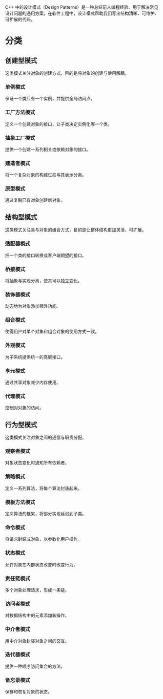 C++ 中的设计模式（Design Patterns）是一种总结前人编程经验、用于解决常见设计问题的通用方案。在软件工程中，设计模式帮助我们写出结构清晰、可维护、可扩展的代码。
# 分类
## 创建型模式
这类模式关注对象的创建方式，目的是将对象的创建与使用解耦。
### 单例模式
保证一个类只有一个实例，并提供全局访问点。
### 工厂方法模式
定义一个创建对象的接口，让子类决定实例化哪一个类。
### 抽象工厂模式
提供一个创建一系列相关或依赖对象的接口。
### 建造者模式
将一个复杂对象的构建过程与其表示分离。
### 原型模式
通过复制已有对象创建新对象。
## 结构型模式
这类模式关注类与对象的组合方式，目的是让整体结构更加灵活、可扩展。
### 适配器模式
把一个类的接口转换成客户端期望的接口。
### 桥接模式
将抽象与实现分离，使其可以独立变化。
### 装饰器模式
动态地为对象添加额外功能。
### 组合模式
使得用户对单个对象和组合对象的使用方式一致。
### 外观模式
为子系统提供统一的高层接口。
### 享元模式
通过共享对象减少内存使用。
### 代理模式
控制对对象的访问。
## 行为型模式
这类模式关注对象之间的通信与职责分配。
### 观察者模式
对象状态变化时通知所有依赖者。
### 策略模式
定义一系列算法，将每个算法封装起来。
### 模板方法模式
定义算法的框架，将部分实现延迟到子类。
### 命令模式
将请求封装成对象，以参数化用户操作。
### 状态模式
允许对象在内部状态改变时改变行为。
### 责任链模式
多个对象处理请求，形成一条链。
### 访问者模式
对数据结构中的元素添加新操作。
### 中介者模式
用中介对象封装对象之间的交互。
### 迭代器模式
提供一种顺序访问集合的方法。
### 备忘录模式
保存和恢复对象的状态。
